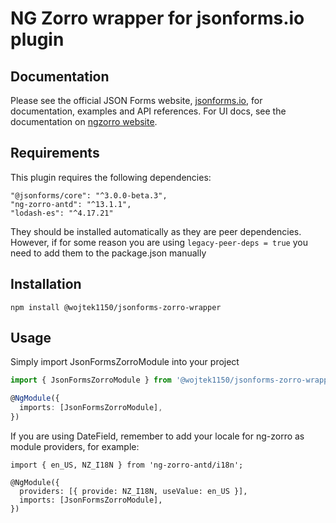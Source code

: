 # NG Zorro wrapper for jsonforms.io plugin

## Documentation

Please see the official JSON Forms website, [jsonforms.io](https://jsonforms.io), for documentation, examples and API references.
For UI docs, see the documentation on [ngzorro website](https://ng.ant.design/docs/introduce/en).


## Requirements

This plugin requires the following dependencies:

```
"@jsonforms/core": "^3.0.0-beta.3",
"ng-zorro-antd": "^13.1.1",
"lodash-es": "^4.17.21"
```

They should be installed automatically as they are peer dependencies. However, if for some reason you are using `legacy-peer-deps = true` you need to add them to the package.json manually

## Installation

```
npm install @wojtek1150/jsonforms-zorro-wrapper
```

## Usage

Simply import JsonFormsZorroModule into your project

```typescript
import { JsonFormsZorroModule } from '@wojtek1150/jsonforms-zorro-wrapper';

@NgModule({
  imports: [JsonFormsZorroModule],
})
```

If you are using DateField, remember to add your locale for ng-zorro as module providers, for example:

```
import { en_US, NZ_I18N } from 'ng-zorro-antd/i18n';

@NgModule({
  providers: [{ provide: NZ_I18N, useValue: en_US }],
  imports: [JsonFormsZorroModule],
})
```
